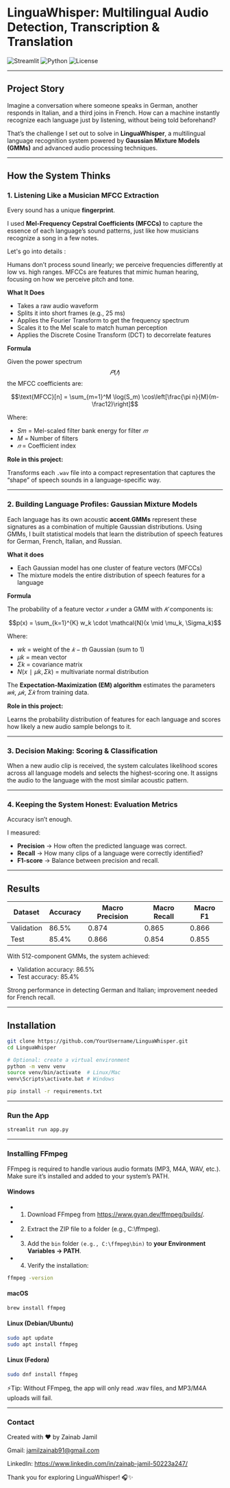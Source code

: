 # LinguaWhisper: Multilingual Audio Detection, Transcription & Translation 

![Streamlit](https://img.shields.io/badge/Streamlit-App-blue)
![Python](https://img.shields.io/badge/Python-3.8%2B-green)
![License](https://img.shields.io/badge/License-MIT-yellow)

---

##  Project Story

Imagine a conversation where someone speaks in German, another responds in Italian, and a third joins in French. How can a machine instantly recognize each language just by listening, without being told beforehand?

That’s the challenge I set out to solve in **LinguaWhisper**, a multilingual language recognition system powered by **Gaussian Mixture Models (GMMs)** and advanced audio processing techniques.

---

## How the System Thinks
### 1. Listening Like a Musician MFCC Extraction 

Every sound has a unique **fingerprint**.

I used **Mel-Frequency Cepstral Coefficients (MFCCs)** to capture the essence of each language’s sound patterns, just like how musicians recognize a song in a few notes.
  
Let's go into details :

Humans don’t process sound linearly; we perceive frequencies differently at low vs. high ranges.
MFCCs are features that mimic human hearing, focusing on how we perceive pitch and tone.

**What It Does**
- Takes a raw audio waveform
- Splits it into short frames (e.g., 25 ms)
- Applies the Fourier Transform to get the frequency spectrum
- Scales it to the Mel scale to match human perception
- Applies the Discrete Cosine Transform (DCT) to decorrelate features
  
**Formula**

Given the power spectrum 
$$𝑃(𝑓)$$ the MFCC coefficients are:

$$\text{MFCC}[n] = \sum_{m=1}^M \log(S_m) \cos\left[\frac{\pi n}{M}(m-\frac12)\right]$$

Where:
- $S m$ = Mel-scaled filter bank energy for filter $𝑚$
- $M$ = Number of filters
- $𝑛$ = Coefficient index

  
**Role in this project:**  

Transforms each `.wav` file into a compact representation that captures the “shape” of speech sounds in a language-specific way.

---

### 2. Building Language Profiles: Gaussian Mixture Models
Each language has its own acoustic **accent**.**GMMs** represent these signatures as a combination of multiple Gaussian distributions.
Using GMMs, I built statistical models that learn the distribution of speech features for German, French, Italian, and Russian.

**What it does**
- Each Gaussian model has one cluster of feature vectors (MFCCs)
- The mixture models the entire distribution of speech features for a language

**Formula**

The probability of a feature vector $𝑥$ under a GMM with $𝐾$ components is:  

$$p(x) = \sum_{k=1}^{K} w_k \cdot \mathcal{N}(x \mid \mu_k, \Sigma_k)$$

Where:
- $w k$ = weight of the $𝑘-th$ Gaussian (sum to 1)
- $μ k$ = mean vector
- $Σ k$ = covariance matrix
- $N(x∣μ k,Σ k)$ = multivariate normal distribution

The **Expectation-Maximization (EM) algorithm** estimates the parameters $𝑤𝑘$, $𝜇𝑘$, $Σ𝑘$ from training data.

**Role in this project:**

Learns the probability distribution of features for each language and scores how likely a new audio sample belongs to it.

---

### 3. Decision Making: Scoring & Classification

When a new audio clip is received, the system calculates likelihood scores across all language models and selects the highest-scoring one. It assigns the audio to the language with the most similar acoustic pattern.

---

### 4. Keeping the System Honest: Evaluation Metrics
Accuracy isn’t enough.

I measured:
- **Precision** → How often the predicted language was correct.
- **Recall** → How many clips of a language were correctly identified?
- **F1-score** → Balance between precision and recall.


---

## Results
<div align="center">

| Dataset    | Accuracy | Macro Precision | Macro Recall | Macro F1 |
|------------|----------|-----------------|--------------|----------|
| Validation | 86.5%    | 0.874            | 0.865        | 0.866    |
| Test       | 85.4%    | 0.866            | 0.854        | 0.855    |

</div>

With 512-component GMMs, the system achieved:
- Validation accuracy: 86.5%
- Test accuracy: 85.4%
  
Strong performance in detecting German and Italian; improvement needed for French recall.

---

## Installation

```bash
git clone https://github.com/YourUsername/LinguaWhisper.git
cd LinguaWhisper

# Optional: create a virtual environment
python -m venv venv
source venv/bin/activate  # Linux/Mac
venv\Scripts\activate.bat # Windows

pip install -r requirements.txt
```
---
###  Run the App 
```bash
streamlit run app.py
```
---
### Installing FFmpeg

FFmpeg is required to handle various audio formats (MP3, M4A, WAV, etc.). Make sure it’s installed and added to your system’s PATH.

#### Windows

- 1. Download FFmpeg from https://www.gyan.dev/ffmpeg/builds/.
- 2. Extract the ZIP file to a folder (e.g., C:\ffmpeg).
- 3. Add the `bin` folder `(e.g., C:\ffmpeg\bin)` to **your Environment Variables → PATH**.
- 4. Verify the installation:
     
```bash
ffmpeg -version
```
#### macOS
```bash
brew install ffmpeg
```
#### Linux (Debian/Ubuntu)
```bash
sudo apt update
sudo apt install ffmpeg
```
#### Linux (Fedora)
```bash
sudo dnf install ffmpeg
```
⚡Tip: Without FFmpeg, the app will only read .wav files, and MP3/M4A uploads will fail.

---

###  Contact
Created with ❤️ by Zainab Jamil

Gmail: jamilzainab91@gmail.com

LinkedIn: https://www.linkedin.com/in/zainab-jamil-50223a247/

Thank you for exploring LinguaWhisper! 🎧✨


